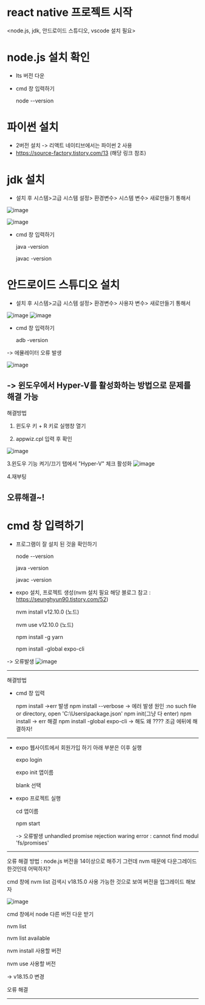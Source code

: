 # react native 프로젝트 시작

<node.js, jdk, 안드로이드 스튜디오, vscode 설치 필요>



# node.js 설치 확인

- lts 버전 다운

- cmd 창 입력하기

  node --version



# 파이썬 설치

- 2버전 설치 -> 리액트 네이티브에서는 파이썬 2 사용
- https://source-factory.tistory.com/13 (해당 링크 참조)



# jdk 설치

- 설치 후 시스템>고급 시스템 설정> 환경변수> 시스템 변수> 새로만들기 통해서 

![image](https://user-images.githubusercontent.com/123061106/229601847-e1c0cafc-29da-45b4-bb2d-ca74a92c576e.png)

![image](https://user-images.githubusercontent.com/123061106/229602021-bd0d24c2-2856-4ea2-b97c-0877e648064d.png)


- cmd 창 입력하기

  java -version

  javac -version


# 안드로이드 스튜디오 설치

- 설치 후 시스템>고급 시스템 설정> 환경변수> 사용자 변수> 새로만들기 통해서

![image](https://user-images.githubusercontent.com/123061106/229602547-9f5d4d48-e82b-4084-b208-453f4bacebb9.png)
![image](https://user-images.githubusercontent.com/123061106/229602670-3a664fdb-99a0-4aee-b70a-4cfb4b0e82e3.png)

- cmd 창 입력하기

  adb -version
  
-> 에뮬레이터 오류 발생

![image](https://user-images.githubusercontent.com/123061106/229703768-f686550e-e282-4a89-a04f-719c8794f332.png)
 
 -> 윈도우에서 Hyper-V를 활성화하는 방법으로 문제를 해결 가능
  -----------------------------------------------------------------------------------
  해결방법
  1. 윈도우 키 + R 키로 실행창 열기
  
  2. appwiz.cpl 입력 후 확인
  
![image](https://user-images.githubusercontent.com/123061106/229704246-d1ca5c06-6740-486b-a2eb-b59b12a8f708.png)
  
 
 3.윈도우 기능 켜기/끄기 탭에서 "Hyper-V" 체크 활성화
![image](https://user-images.githubusercontent.com/123061106/229704470-10af1bca-c5e0-45c1-93e5-c08afe2588da.png)
  
  4.재부팅 
  
  오류해결~!
-----------------------------------------------------------------------------------  




# cmd 창 입력하기

- 프로그램이 잘 설치 된 것을 확인하기

  node --version

  java -version

  javac -version


- expo 설치, 프로젝트 생성(nvm 설치 필요 해당 블로그 참고 : https://seunghyun90.tistory.com/52)

  nvm install v12.10.0 (노드)

  nvm use v12.10.0 (노드)

  npm install -g yarn

  npm install -global expo-cli

-> 오류발생
  ![image](https://user-images.githubusercontent.com/123061106/229708034-0d8874c2-cffe-461b-b599-04caecb1056c.png)

-------------------------------------------------------------------

해결방법
- cmd 창 입력

  npm install ->err 발생
  npm install --verbose -> 에러 발생 원인 :no such file or directory, open 'C:\Users\package.json'
  npm init(그냥 다 enter)
  npm install -> err 해결
  npm install -global expo-cli -> 해도 왜 ???? 조금 에뒤에 해결하자!
  
  
-------------------------------------------------------------------
- expo 웹사이트에서 회원가입 하기 아래 부분은 이후 실행

  expo login

  expo init 앱이름

  blank 선택


- expo 프로젝트 실행

  cd 앱이름

  npm start 

  -> 오류발생 unhandled promise rejection waring error : cannot find modul 'fs/promises'

------------------------------------------------------------------------------------------------------------------

  오류 해결 방법 : node.js 버전을 14이상으로 해주기 그런데 nvm 때문에 다운그레이드 한것인데 어떡하지?

  cmd 창에 nvm list 검색시 v18.15.0 사용 가능한 것으로 보여 버전을 업그레이드 해보자
  

![image](https://user-images.githubusercontent.com/123061106/229605192-62d08a88-61eb-42e5-b7ef-fb3b2a726fd1.png)

  
  cmd 창에서 node 다른 버전 다운 받기

  nvm list

  nvm list available

  nvm install 사용할 버전

  nvm use 사용할 버전

  -> v18.15.0 변경

  오류 해결

------------------------------------------------------------------------------------------------------------------
